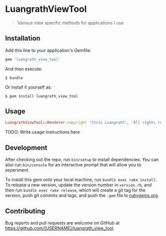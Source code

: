 # LuangrathViewTool

> Various view specific methods for applications I use

## Installation

Add this line to your application's Gemfile:

```ruby
gem 'luangrath_view_tool'
```

And then execute:

    $ bundle

Or install it yourself as:

    $ gem install luangrath_view_tool

## Usage

```ruby
LuangrathViewTool::Renderer.copyright 'Chris Luangrath', 'All rights reserved'
```
TODO: Write usage instructions here

## Development

After checking out the repo, run `bin/setup` to install dependencies. You can also run `bin/console` for an interactive prompt that will allow you to experiment.

To install this gem onto your local machine, run `bundle exec rake install`. To release a new version, update the version number in `version.rb`, and then run `bundle exec rake release`, which will create a git tag for the version, push git commits and tags, and push the `.gem` file to [rubygems.org](https://rubygems.org).

## Contributing

Bug reports and pull requests are welcome on GitHub at https://github.com/[USERNAME]/luangrath_view_tool.
